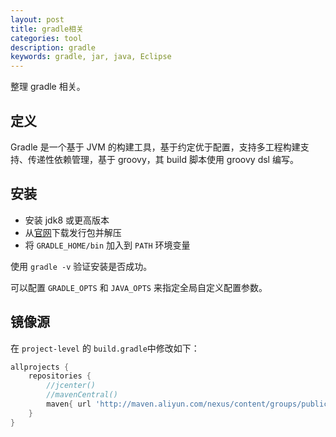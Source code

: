 ```yaml
---
layout: post
title: gradle相关
categories: tool
description: gradle
keywords: gradle, jar, java, Eclipse
---
```


整理 gradle 相关。

## 定义

Gradle 是一个基于 JVM 的构建工具，基于约定优于配置，支持多工程构建支持、传递性依赖管理，基于 groovy，其 build 脚本使用 groovy dsl 编写。

## 安装

- 安装 jdk8 或更高版本
- 从[官网](https://gradle.org/releases/)下载发行包并解压
- 将 `GRADLE_HOME/bin` 加入到 `PATH` 环境变量

使用 `gradle -v` 验证安装是否成功。

可以配置 `GRADLE_OPTS` 和 `JAVA_OPTS` 来指定全局自定义配置参数。

## 镜像源

在 `project-level` 的 `build.gradle`中修改如下：

```gradle
allprojects {
    repositories {
        //jcenter()
        //mavenCentral()
        maven{ url 'http://maven.aliyun.com/nexus/content/groups/public/'}
    }
}
```

